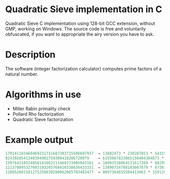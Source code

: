 # Quadratic Sieve implementation in C
Quadratic Sieve C implementation using 128-bit GCC extension, without GMP, working on Windows.
The source code is free and voluntarily obfuscated, if you want to appropriate the airy version you have to ask.

# Description
The software (integer factorization calculator) computes prime factors of a natural number.

# Algorithms in use
- Miller Rabin primality check
- Pollard Rho factorization
- Quadratic Sieve factorization

# Example output
```c
170141183460469231731687303715506697937  = 13602473 * 230287853 * 54315095311400476747373    took 0.1s
8243928541348384902759309418206720079    = 6193867823865156404384873 * 1330982316023         took 34.3s
159764310524856141862111460773005043181  = 18093538864531617269 * 8829909489847713049        took 30.4s
121379895327603193205768410338836433331  = 13890724788103667879 * 8738197407204819989        took 103.0s
128852603101275256030280062065703483477  = 8097364655504413063 * 15912906060576640579        took 182.4s
```
